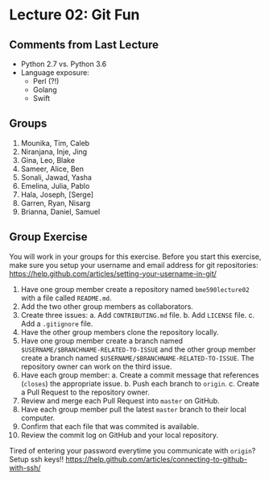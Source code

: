 Lecture 02: Git Fun
===================

Comments from Last Lecture
--------------------------
* Python 2.7 vs. Python 3.6
* Language exposure:
  + Perl (?!)
  + Golang
  + Swift

Groups
------
1. Mounika, Tim, Caleb
2. Niranjana, Inje, Jing
3. Gina, Leo, Blake
4. Sameer, Alice, Ben
5. Sonali, Jawad, Yasha
6. Emelina, Julia, Pablo
7. Hala, Joseph, [Serge]
8. Garren, Ryan, Nisarg
9. Brianna, Daniel, Samuel

Group Exercise
--------------
You will work in your groups for this exercise.  Before you start this exercise, make sure you setup your username and email address for git repositories: https://help.github.com/articles/setting-your-username-in-git/

1. Have one group member create a repository named `bme590lecture02` with a file called `README.md`.
2. Add the two other group members as collaborators.
3. Create three issues:
  a. Add `CONTRIBUTING.md` file.
  b. Add `LICENSE` file.
  c. Add a `.gitignore` file.
4. Have the other group members clone the repository locally.
5. Have one group member create a branch named `$USERNAME/$BRANCHNAME-RELATED-TO-ISSUE` and the other group member create a branch named `$USERNAME/$BRANCHNAME-RELATED-TO-ISSUE`.  The repository owner can work on the third issue.
6. Have each group member:
  a. Create a commit message that references (`closes`) the appropriate issue.
  b. Push each branch to `origin`.
  c. Create a Pull Request to the repository owner.
7. Review and merge each Pull Request into `master` on GitHub.
8. Have each group member pull the latest `master` branch to their local computer.
9. Confirm that each file that was commited is available.
10. Review the commit log on GitHub and your local repository.


Tired of entering your password everytime you communicate with `origin`?  Setup ssh keys!!  https://help.github.com/articles/connecting-to-github-with-ssh/